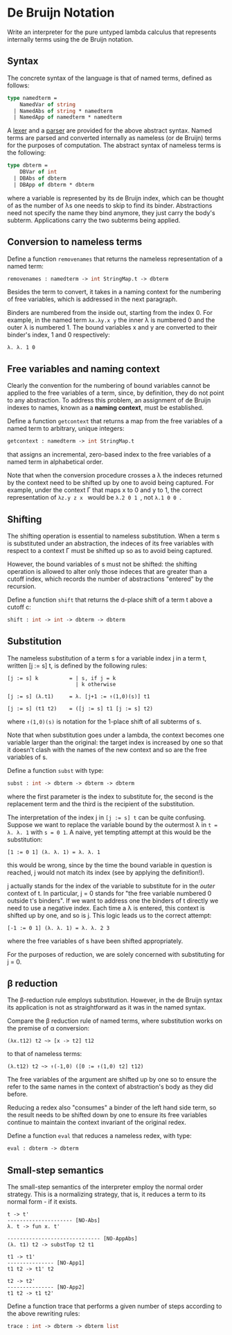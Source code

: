 # De Bruijn Notation

Write an interpreter for the pure untyped lambda calculus that represents internally terms using the de Bruijn notation.

## Syntax

The concrete syntax of the language is that of named terms, defined as follows:

```ocaml
type namedterm =
    NamedVar of string
  | NamedAbs of string * namedterm
  | NamedApp of namedterm * namedterm
```
A [lexer](lib/lexer.mll) and a [parser](lib/parser.mly) are provided for the above abstract syntax.
Named terms are parsed and converted internally as nameless (or de Bruijn) terms for the purposes of computation. The abstract syntax of nameless terms is the following:

```ocaml
type dbterm =
    DBVar of int
  | DBAbs of dbterm
  | DBApp of dbterm * dbterm
```

where a variable is represented by its de Bruijn index, which can be thought of as the number of λs one needs to skip to find its binder. Abstractions need not specify the name they bind anymore, they just carry the body's subterm. Applications carry the two subterms being applied.

## Conversion to nameless terms

Define a function ```removenames``` that returns the nameless representation of a named term: 

```ocaml
removenames : namedterm -> int StringMap.t -> dbterm
```
Besides the term to convert, it takes in a naming context for the numbering of free variables, which is addressed in the next paragraph.

Binders are numbered from the inside out, starting from the index 0. 
For example, in the named term ```λx.λy.x y``` the inner λ is numbered 0 and the outer λ is numbered 1. The bound variables x and y are converted to their binder's index, 1 and 0 respectively:
```
λ. λ. 1 0
```

## Free variables and naming context

Clearly the convention for the numbering of bound variables cannot be applied to the free variables of a term, since, by definition, they do not point to any abstraction. To address this problem, an assignment of de Bruijn indexes to names, known as a **naming context**, must be established.

Define a function ```getcontext``` that returns a map from the free variables of a named term to arbitrary, unique integers:

```ocaml
getcontext : namedterm -> int StringMap.t
```
that assigns an incremental, zero-based index to the free variables of a named term in alphabetical order.

Note that when the conversion procedure crosses a λ the indeces returned by the context need to be shifted up by one to avoid being captured. For example, under the context Γ that maps x to 0 and y to 1, the correct representation of  ```λz.y z x ``` would be ```λ.2 0 1 ```, not  ```λ.1 0 0 ```.

## Shifting

The shifting operation is essential to nameless substitution. When a term s is substituted under an abstraction, the indeces of its free variables with respect to a context Γ must be shifted up so as to avoid being captured.

However, the bound variables of s must not be shifted: the shifting operation is allowed to alter only those indeces that are greater than a cutoff index, which records the number of abstractions "entered" by the recursion.

Define a function ```shift``` that returns the d-place shift of a term t above a cutoff c:
```ocaml
shift : int -> int -> dbterm -> dbterm
```

## Substitution

The nameless substitution of a term s for a variable index j in a term t, written [j := s] t, is defined by the following rules:

```
[j := s] k          = | s, if j = k
                      | k otherwise

[j := s] (λ.t1)     = λ. [j+1 := ↑(1,0)(s)] t1

[j := s] (t1 t2)    = ([j := s] t1 [j := s] t2)
```

where ```↑(1,0)(s)``` is notation for the 1-place shift of all subterms of s. 

Note that when substitution goes under a lambda, the context becomes one variable larger than the original: the target index is increased by one so that it doesn't clash with the names of the new context and so are the free variables of s.

Define a function ```subst``` with type:

```ocaml
subst : int -> dbterm -> dbterm -> dbterm
```
where the first parameter is the index to substitute for, the second is the replacement term and the third is the recipient of the substitution. 

The interpretation of the index j in ```[j := s] t``` can be quite confusing. Suppose we want to replace the variable bound by the outermost λ in ```t = λ. λ. 1``` with ```s = 0 1```. A naive, yet tempting attempt at this would be the substitution:
```
[1 := 0 1] (λ. λ. 1) = λ. λ. 1
```
this would be wrong, since by the time the bound variable in question is reached, j would not match its index (see by applying the definition!).

j actually stands for the index of the variable to substitute for in the _outer_ context of t. In particular, j = 0 stands for "the free variable numbered 0 outside t's binders". If we want to address one the binders of t directly we need to use a negative index. Each time a λ is entered, this context is shifted up by one, and so is j. This logic leads us to the correct attempt:
```
[-1 := 0 1] (λ. λ. 1) = λ. λ. 2 3
``` 
where the free variables of s have been shifted appropriately.

For the purposes of reduction, we are solely concerned with substituting for j = 0.

## β reduction

The β-reduction rule employs substitution. However, in the de Bruijn syntax its application is not as straightforward as it was in the named syntax.

Compare the β reduction rule of named terms, where substitution works on the premise of α conversion:
```
(λx.t12) t2 ~> [x -> t2] t12
```
to that of nameless terms:
```
(λ.t12) t2 ~> ↑(-1,0) ([0 := ↑(1,0) t2] t12)
```

The free variables of the argument are shifted up by one so to ensure the refer to the same names in the context of abstraction's body as they did before.

Reducing a redex also "consumes" a binder of the left hand side term, so the result needs to be shifted down by one to ensure its free variables continue to maintain the context invariant of the original redex.

Define a function ```eval``` that reduces a nameless redex, with type:
```ocaml
eval : dbterm -> dbterm
```

## Small-step semantics

The small-step semantics of the interpreter employ the normal order strategy. This is a normalizing strategy, that is, it reduces a term to its normal form - if it exists.
```
t -> t'
--------------------- [NO-Abs]
λ. t -> fun x. t'

------------------------------ [NO-AppAbs]
(λ. t1) t2 -> substTop t2 t1

t1 -> t1'
--------------- [NO-App1]
t1 t2 -> t1' t2

t2 -> t2' 
--------------- [NO-App2]
t1 t2 -> t1 t2'
```
Define a function trace that performs a given number of steps according to the above rewriting rules:
```ocaml
trace : int -> dbterm -> dbterm list
```
